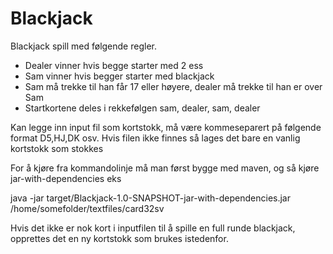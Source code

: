 # Blackjack

Blackjack spill med følgende regler.
- Dealer vinner hvis begge starter med 2 ess
- Sam vinner hvis begger starter med blackjack
- Sam må trekke til han får 17 eller høyere, dealer må trekke til han er over Sam
- Startkortene deles i rekkefølgen sam, dealer, sam, dealer

Kan legge inn input fil som kortstokk, må være kommeseparert på følgende format D5,HJ,DK osv.
Hvis filen ikke finnes så lages det bare en vanlig kortstokk som stokkes

For å kjøre fra kommandolinje må man først bygge med maven,
og så kjøre jar-with-dependencies eks

java -jar target/Blackjack-1.0-SNAPSHOT-jar-with-dependencies.jar /home/somefolder/textfiles/card32sv

Hvis det ikke er nok kort i inputfilen til å spille en full runde blackjack,
opprettes det en ny kortstokk som brukes istedenfor.